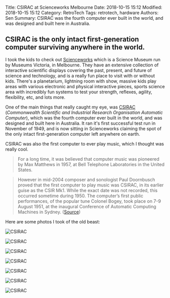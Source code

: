 Title: CSIRAC at Scienceworks Melbourne
Date: 2018-10-15 15:12
Modified: 2018-10-15 15:12
Category: RetroTech
Tags: retrotech, hardware
Authors: Sen
Summary: CSIRAC was the fourth computer ever built in the world, and was designed and built here in Australia.

## CSIRAC is the only intact first-generation computer surviving anywhere in the world.

I took the kids to check out [Scienceworks](https://museumsvictoria.com.au/scienceworks/) which is a Science Museum run by Museums Victoria, in Melbourne. They have an extensive collection of interactive scientific displays covering the past, present, and future of science and technology, and is a really fun place to visit with or without kids. There's a planetarium, lightning room with show, massive kids play areas with various electronic and physical interactive pieces, sports science area with incredibly fun systems to test your strength, reflexes, agility, flexibility, etc, and lots more.

One of the main things that really caught my eye, was [CSIRAC](https://museumsvictoria.com.au/csirac/index.aspx) (*Commonwealth Scientific and Industrial Research Organisation Automatic Computer*), which was the fourth computer ever built in the world, and was designed and built here in Australia. It ran it's first successful test run in November of 1949, and is now sitting in Scienceworks claiming the spot of the only intact first-generation computer left anywhere on earth.

CSIRAC was also the first computer to ever play music, which I thought was really cool.

> For a long time, it was believed that computer music was pioneered by Max Matthews in 1957, at Bell Telephone Laboratories in the United States.

> However in mid-2004 composer and sonologist Paul Doornbusch proved that the first computer to play music was CSIRAC, in its earlier guise as the CSIR Mk1. While the exact date was not recorded, this occurred sometime during 1950. The computer’s first public performances, of the popular tune Colonel Bogey, took place on 7-9 August 1951, at the inaugural Conference of Automatic Computing Machines in Sydney. ([Source](https://museumsvictoria.com.au/csirac/pioneer/index.aspx))

Here are some photos I took of the old beast:

![CSIRAC](/theme/images/2018-10-15-CSIRAC-1.jpg)

![CSIRAC](/theme/images/2018-10-15-CSIRAC-2.jpg)

![CSIRAC](/theme/images/2018-10-15-CSIRAC-3.jpg)

![CSIRAC](/theme/images/2018-10-15-CSIRAC-4.jpg)

![CSIRAC](/theme/images/2018-10-15-CSIRAC-5.jpg)

![CSIRAC](/theme/images/2018-10-15-CSIRAC-6.jpg)

![CSIRAC](/theme/images/2018-10-15-CSIRAC-7.jpg)

